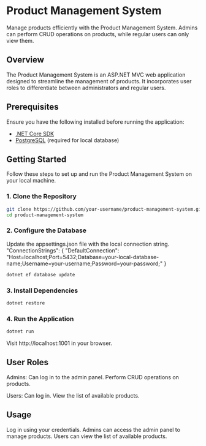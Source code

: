 # Product Management System

Manage products efficiently with the Product Management System. Admins can perform CRUD operations on products, while regular users can only view them.

## Overview

The Product Management System is an ASP.NET MVC web application designed to streamline the management of products. It incorporates user roles to differentiate between administrators and regular users.

## Prerequisites

Ensure you have the following installed before running the application:

- [.NET Core SDK](https://dotnet.microsoft.com/download)
- [PostgreSQL](https://www.postgresql.org/download) (required for local database)

## Getting Started

Follow these steps to set up and run the Product Management System on your local machine.

### 1. Clone the Repository

```bash
git clone https://github.com/your-username/product-management-system.git
cd product-management-system
```

### 2. Configure the Database

Update the appsettings.json file with the local connection string.
"ConnectionStrings": {
    "DefaultConnection": "Host=localhost;Port=5432;Database=your-local-database-name;Username=your-username;Password=your-password;"
  }
```bash
dotnet ef database update
```

### 3. Install Dependencies

```bash
dotnet restore
```

### 4. Run the Application

```bash
dotnet run
```

Visit http://localhost:1001 in your browser.

## User Roles

Admins:
Can log in to the admin panel.
Perform CRUD operations on products.

Users:
Can log in.
View the list of available products.

## Usage

Log in using your credentials.
Admins can access the admin panel to manage products.
Users can view the list of available products.
